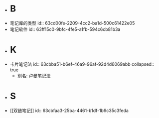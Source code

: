 - # B
- 笔记库的类型
  id:: 63cd00fe-2209-4cc2-ba1d-500c61422e05
- 笔记软件
  id:: 63ff15c0-9bfc-4fe5-a1fb-594c6cb81b3a
- # K
- 卡片笔记法
  id:: 63cbba51-b6ef-46a9-96af-92d4d6069abb
  collapsed:: true
	- 别名: 卢曼笔记法
- # S
- [[双链笔记]]
  id:: 63cbfaa3-25ba-4461-b1df-1b9c35c3feda